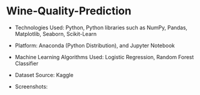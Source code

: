 <h1>Wine-Quality-Prediction</h1>

* Technologies Used: Python, Python libraries such as NumPy, Pandas, Matplotlib, Seaborn, Scikit-Learn

* Platform: Anaconda (Python Distribution), and Jupyter Notebook

* Machine Learning Algorithms Used: Logistic Regression, Random Forest Classifier

* Dataset Source: Kaggle

* Screenshots:
